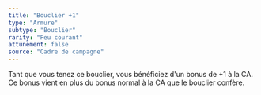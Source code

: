 ```yaml
---
title: "Bouclier +1"
type: "Armure"
subtype: "Bouclier"
rarity: "Peu courant"
attunement: false
source: "Cadre de campagne"
---
```

Tant que vous tenez ce bouclier, vous bénéficiez d'un bonus de +1 à la CA. Ce bonus vient en plus du bonus normal à la CA que le bouclier confère.
